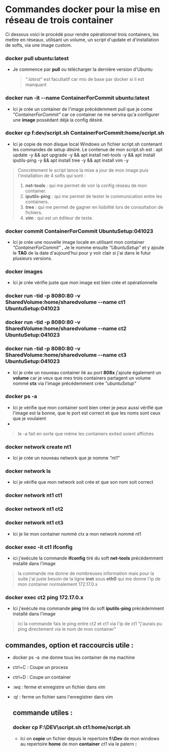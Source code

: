 # Commandes docker pour la mise en réseau de trois container

Ci dessous voici le procédé pour rendre opérationnel trois containers, les mettre en réseaux, utilisant un volume, un script d'update et d'installation de softs, via une image custom.


### docker pull ubuntu:latest

- Je commence par **pull** ou télécharger la dernière version d'Ubuntu
	> ":*latest*" est facultatif car mis de base par docker si il est manquant
	
### docker run -it --name ContainerForCommit ubuntu:latest

- Ici je crée un container de l'image précédemment pull que je come *"ContainerForCommit"* car ce container ne me servira qu'a configurer une **image** possédant déjà la config désiré. 


### docker cp f:dev/script.sh ContainerForCommit:home/script.sh

- Ici je copie de mon disque local Windows un fichier script.sh contenant les commandes de setup désiré.
Le contenue de mon script.sh est : 
apt update -y && apt upgrade -y && apt install net-tools -y && apt install iputils-ping -y && apt install tree -y && apt install vim -y
> 
> 
> Concrètement le script lance la mise a jour de mon image puis l'installation de 4 softs qui sont :
>  1. **net-tools** : qui me permet de voir la config réseau de mon container.
>  2. **iputils-ping** : qui me permet de tester le communication entre les containers.
>  3. **tree** : qui me permet de gagner en lisibilité lors de consultation de fichiers.
>  4. **vim** : qui est un éditeur de texte.


### docker commit ContainerForCommit UbuntuSetup:041023
- Ici je crée une nouvelle image locale en utilisant mon container *"ContainerForCommit"* ,  Je le nomme ensuite *"UbuntuSetup"* et y ajoute le **TAG** de la date d'aujourd'hui pour y voir clair si j'ai dans le futur plusieurs versions.
		

### docker images
- Ici je crée vérifie juste que mon image est bien crée et opérationnelle


### docker run -tid -p 8080:80 -v SharedVolume:home/sharedvolume --name ct1 UbuntuSetup:041023

### docker run -tid -p 8080:80 -v SharedVolume:home/sharedvolume --name ct2 UbuntuSetup:041023

### docker run -tid -p 8080:80 -v SharedVolume:home/sharedvolume --name ct3 UbuntuSetup:041023
- Ici je crée un nouveau container lié au port **808x** j'ajoute également un **volume** car je veux que mes trois containers partagent un volume nommé **ctx** via l'image précédemment crée *"ubuntuSetup"*

### docker ps -a
- Ici je vérifie que mon container sont bien créer je peux aussi vérifié que l'image est la bonne, que le port est correct et que les noms sont ceux que je voulaient
-

> le -a fait en sorte que même les containers exited soient affichés


### docker network  create nt1
- Ici je crée un nouveau network que je nomme *"nt1"*

### docker network ls
- Ici je vérifie que mon network soit crée et que son nom soit correct

### docker network nt1 ct1
### docker network nt1 ct2
### docker network nt1 ct3
- Ici je lie mon container nommé ctx a mon network nommé nt1
### docker exec -it ct1 ifconfig
- ici j'exécute la commande **ifconfig** tiré du soft **net-tools** précédemment installé dans l'image
>la commande me donne de nombreuses information mais pour la suite j'ai juste besoin de la ligne **inet** sous **eth0** qui me donne l'ip de mon container normalement 172.17.0.x
### docker exec ct2 ping 172.17.0.x
- Ici j'exécute ma commande **ping** tiré du soft **iputils-ping** précédemment installé dans l'image
>ici la commande fais le ping entre ct2 et ct1 via l'ip de ct1 "j'aurais pu ping directement via le nom de mon container"

## commandes, option et raccourcis utile :

 - docker ps -a :me donne tous les container de ma machine
 - ctrl+C : Coupe un process
 - ctrl+D : Coupe un container
- :wq : ferme et enregistre un fichier dans vim
- :q! : ferme un fichier sans l'enregistrer dans vim

  ## commande utiles :
  ### docker cp F:\DEV\script.sh ct1:home/script.sh
  - Ici on **copie** un fichier depuis le repertoire **f:\Dev** de mon windows au repertoire **home** de mon **container** *ct1* via le patern **<container>:<chemin ou je veux le coller>**
